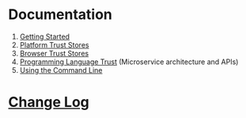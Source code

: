 # Documentation

1. [Getting Started](./docs/1.getting-started.md)
2. [Platform Trust Stores](./docs/2.platforms.md)
3. [Browser Trust Stores](./docs/3.browsers.md)
4. [Programming Language Trust](./docs/4.languages.md) (Microservice architecture and APIs)
5. [Using the Command Line](./docs/5.cli.md)

# [Change Log](./docs/z.change-log.md)
